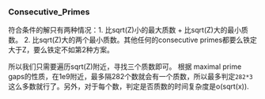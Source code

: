 ### Consecutive_Primes

符合条件的解只有两种情况：1. 比sqrt(Z)小的最大质数 + 比sqrt(Z)大的最小质数。 2. 比sqrt(Z)大的两个最小质数。其他任何的consecutive primes都要么铁定大于Z，要么铁定不如第2种方案。

所以我们只需要遍历sqrt(Z)附近，寻找三个质数即可。 根据 maximal prime gaps的性质，在1e9附近，最多隔282个数就会有一个质数，所以最多判定```282*3```这么多数就行了。另外，对于每个数，判定是否质数的时间复杂度是o(sqrt(x)).
